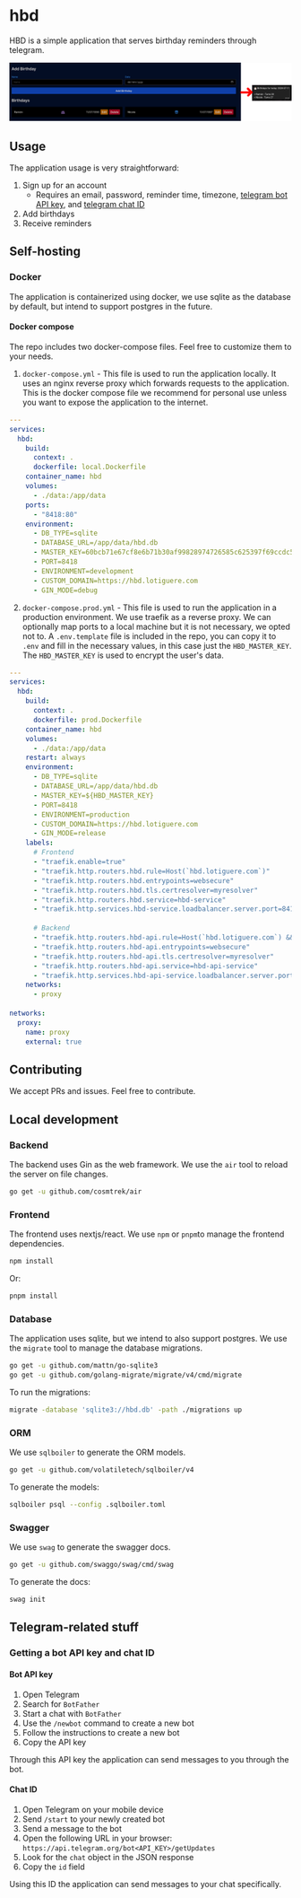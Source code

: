 # hbd

HBD is a simple application that serves birthday reminders through telegram.

![example](example.png)

## Usage

The application usage is very straightforward:

1. Sign up for an account
    + Requires an email, password, reminder time, timezone, [telegram bot API key](#bot-api-key), and [telegram chat ID](#chat-id)
2. Add birthdays
3. Receive reminders

## Self-hosting

### Docker

The application is containerized using docker, we use sqlite as the database by default, but intend to support postgres in the future.

#### Docker compose

The repo includes two docker-compose files. Feel free to customize them to your needs.

1. `docker-compose.yml` - This file is used to run the application locally. It uses an nginx reverse proxy which forwards requests to the application. This is the docker compose file we recommend for personal use unless you want to expose the application to the internet.

```yaml
---
services:
  hbd:
    build:
      context: .
      dockerfile: local.Dockerfile
    container_name: hbd
    volumes:
      - ./data:/app/data
    ports:
      - "8418:80"
    environment:
      - DB_TYPE=sqlite
      - DATABASE_URL=/app/data/hbd.db
      - MASTER_KEY=60bcb71e67cf8e6b71b30af99828974726585c625397f69ccdc587e2f79cf8de
      - PORT=8418
      - ENVIRONMENT=development
      - CUSTOM_DOMAIN=https://hbd.lotiguere.com
      - GIN_MODE=debug
```

2. `docker-compose.prod.yml` - This file is used to run the application in a production environment. We use traefik as a reverse proxy. We can optionally map ports to a local machine but it is not necessary, we opted not to. A `.env.template` file is included in the repo, you can copy it to `.env` and fill in the necessary values, in this case just the `HBD_MASTER_KEY`. The `HBD_MASTER_KEY` is used to encrypt the user's data. 

```yaml
---
services:
  hbd:
    build:
      context: .
      dockerfile: prod.Dockerfile
    container_name: hbd
    volumes:
      - ./data:/app/data
    restart: always
    environment:
      - DB_TYPE=sqlite
      - DATABASE_URL=/app/data/hbd.db
      - MASTER_KEY=${HBD_MASTER_KEY}
      - PORT=8418
      - ENVIRONMENT=production
      - CUSTOM_DOMAIN=https://hbd.lotiguere.com
      - GIN_MODE=release
    labels:
      # Frontend
      - "traefik.enable=true"
      - "traefik.http.routers.hbd.rule=Host(`hbd.lotiguere.com`)"
      - "traefik.http.routers.hbd.entrypoints=websecure"
      - "traefik.http.routers.hbd.tls.certresolver=myresolver"
      - "traefik.http.routers.hbd.service=hbd-service"
      - "traefik.http.services.hbd-service.loadbalancer.server.port=8418"

      # Backend
      - "traefik.http.routers.hbd-api.rule=Host(`hbd.lotiguere.com`) && PathPrefix(`/api`)"
      - "traefik.http.routers.hbd-api.entrypoints=websecure"
      - "traefik.http.routers.hbd-api.tls.certresolver=myresolver"
      - "traefik.http.routers.hbd-api.service=hbd-api-service"
      - "traefik.http.services.hbd-api-service.loadbalancer.server.port=8417"
    networks:
      - proxy

networks:
  proxy:
    name: proxy
    external: true
```

## Contributing

We accept PRs and issues. Feel free to contribute.

## Local development

### Backend

The backend uses Gin as the web framework. We use the `air` tool to reload the server on file changes.

```bash
go get -u github.com/cosmtrek/air
```

### Frontend

The frontend uses nextjs/react. We use `npm` or `pnpm`to manage the frontend dependencies.

```bash
npm install
```

Or:

```bash
pnpm install
```

### Database

The application uses sqlite, but we intend to also support postgres. We use the `migrate` tool to manage the database migrations.

```bash
go get -u github.com/mattn/go-sqlite3
go get -u github.com/golang-migrate/migrate/v4/cmd/migrate
```

To run the migrations:

```bash
migrate -database 'sqlite3://hbd.db' -path ./migrations up
```

### ORM

We use `sqlboiler` to generate the ORM models.

```bash
go get -u github.com/volatiletech/sqlboiler/v4
```

To generate the models:

```bash
sqlboiler psql --config .sqlboiler.toml
```

### Swagger

We use `swag` to generate the swagger docs.

```bash
go get -u github.com/swaggo/swag/cmd/swag
```

To generate the docs:

```bash
swag init
```

## Telegram-related stuff

### Getting a bot API key and chat ID

#### Bot API key

1. Open Telegram
2. Search for `BotFather`
3. Start a chat with `BotFather`
4. Use the `/newbot` command to create a new bot
5. Follow the instructions to create a new bot
6. Copy the API key

Through this API key the application can send messages to you through the bot.

#### Chat ID

1. Open Telegram on your mobile device
2. Send `/start` to your newly created bot
3. Send a message to the bot
4. Open the following URL in your browser: `https://api.telegram.org/bot<API_KEY>/getUpdates`
5. Look for the `chat` object in the JSON response
6. Copy the `id` field

Using this ID the application can send messages to your chat specifically.
